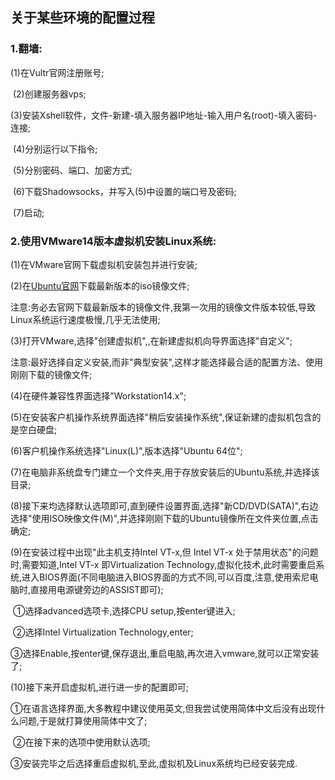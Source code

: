 ## 关于某些环境的配置过程

### 1.翻墙:

   (1)在Vultr官网注册账号;

​    (2)创建服务器vps;

​    (3)安装Xshell软件，文件-新建-填入服务器IP地址-输入用户名(root)-填入密码-连接;

​    (4)分别运行以下指令;

​    (5)分别密码、端口、加密方式;

​    (6)下载Shadowsocks，并写入(5)中设置的端口号及密码;

​    (7)启动;



### 2.使用VMware14版本虚拟机安装Linux系统:

(1)在VMware官网下载虚拟机安装包并进行安装;

(2)在[Ubuntu官网](http://cn.ubuntu.com/download/)下载最新版本的iso镜像文件;

​    注意:务必去官网下载最新版本的镜像文件,我第一次用的镜像文件版本较低,导致Linux系统运行速度极慢,几乎无法使用;

(3)打开VMware,选择"创建虚拟机",,在新建虚拟机向导界面选择"自定义";

​    注意:最好选择自定义安装,而非"典型安装",这样才能选择最合适的配置方法、使用刚刚下载的镜像文件;

(4)在硬件兼容性界面选择"Workstation14.x";

(5)在安装客户机操作系统界面选择"稍后安装操作系统",保证新建的虚拟机包含的是空白硬盘;

(6)客户机操作系统选择"Linux(L)",版本选择"Ubuntu 64位";

(7)在电脑非系统盘专门建立一个文件夹,用于存放安装后的Ubuntu系统,并选择该目录;

(8)接下来均选择默认选项即可,直到硬件设置界面,选择"新CD/DVD(SATA)",右边选择"使用ISO映像文件(M)",并选择刚刚下载的Ubuntu镜像所在文件夹位置,点击确定;

(9)在安装过程中出现"此主机支持Intel VT-x,但 Intel VT-x 处于禁用状态"的问题时,需要知道,Intel VT-x 即Virtualization Technology,虚拟化技术,此时需要重启系统,进入BIOS界面(不同电脑进入BIOS界面的方式不同,可以百度,注意,使用索尼电脑时,直接用电源键旁边的ASSIST即可);

​    ①选择advanced选项卡,选择CPU setup,按enter键进入;

​    ②选择Intel Virtualization Technology,enter;

​    ③选择Enable,按enter键,保存退出,重启电脑,再次进入vmware,就可以正常安装了;

(10)接下来开启虚拟机,进行进一步的配置即可;

​    ①在语言选择界面,大多教程中建议使用英文,但我尝试使用简体中文后没有出现什么问题,于是就打算使用简体中文了;

​    ②在接下来的选项中使用默认选项;

​    ③安装完毕之后选择重启虚拟机,至此,虚拟机及Linux系统均已经安装完成.


